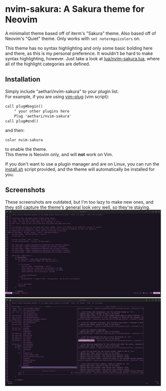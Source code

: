 # nvim-sakura: A Sakura theme for Neovim
A minimalist theme based off of iterm's "Sakura" theme. Also
based off of Neovim's "Quiet" theme. Only works with
`set notermguicolors` on.  

This theme has no syntax highlighting
and only some basic bolding here and there, as this is my
personal preference. It wouldn't be hard to make syntax
highlighting, however. Just take a look at
[lua/nvim-sakura.lua](lua/nvim-sakura.lua), where all of the
highlight categories are defined.

## Installation
Simply include "aethari/nvim-sakura" to your plugin list.  
For example, if you are using
[vim-plug](https://github.com/junegunn/vim-plug) (vim script):
```nvim
call plug#begin()
    " your other plugins here
    Plug 'aethari/nvim-sakura'
call plug#end()
```
and then:
```
color nvim-sakura
```
to enable the theme.  
This theme is Neovim only, and will **not** work on Vim.

If you don't want to use a plugin manager and are on Linux,
you can run the [install.sh](install.sh) script provided,
and the theme will automatically be installed for you.

## Screenshots
These screenshots are outdated, but I'm too lazy to make new
ones, and they still capture the theme's general look very
well, so they're staying.
![](images/1.png)
![](images/2.png)

